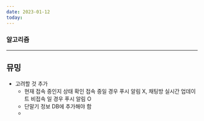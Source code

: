 ```yaml
---
date: 2023-01-12
today:
---
```

### 알고리즘


---

## 뮤밍

- 고려할 것 추가
	- 현재 접속 중인지 상태 확인
	  접속 중일 경우 푸시 알림 X, 채팅방 실시간 업데이트
	  비접속 일 경우 푸시 알림 O
	- 단말기 정보 DB에 추가해야 함
	- 

